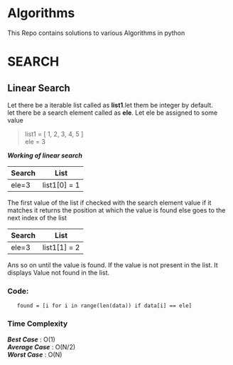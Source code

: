# Algorithms
This Repo contains solutions to various Algorithms in python     
# SEARCH  
## Linear Search  

Let there be a iterable list called as **list1**.let them be integer by default.  
let there be a search element called as **ele**. Let ele be assigned to some value 
>list1 = [ 1, 2, 3, 4, 5 ]  
>ele = 3 
 
***Working of linear search***

Search        | List 
------------- | -------------
ele=3         | list1[0] = 1
 
 The first value of the list if checked with the search element value if it matches it returns the position at which the value is found else goes to the next index of the list  

  Search        | List 
------------- | -------------
ele=3         | list1[1] = 2  
  
  
 Ans so on until the value is found. If the value is not present in the list. It displays Value not found in the list.
 
 ### Code:
 ```buildoutcfg
    found = [i for i in range(len(data)) if data[i] == ele]
```
 ### Time Complexity  
   
 ***Best Case*** : O(1)  
 ***Average Case*** : O(N/2)  
 ***Worst Case*** : O(N)
